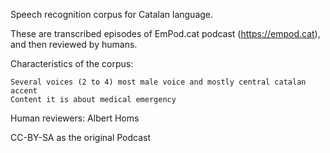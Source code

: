 
Speech recognition corpus for Catalan language. 

These are transcribed episodes of EmPod.cat podcast (https://empod.cat), and then reviewed by humans.

Characteristics of the corpus:

    Several voices (2 to 4) most male voice and mostly central catalan accent
    Content it is about medical emergency

Human reviewers: Albert Homs

CC-BY-SA as the original Podcast
